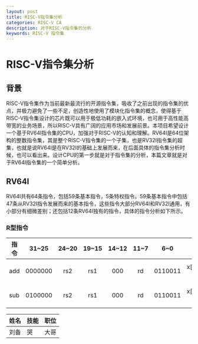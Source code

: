 ```yaml
---
layout: post
title: RISC-V指令集分析
categories: RISC-V CA
description: 对于RISC-V指令集的分析
keywords: RISC-V 指令集
---
```


# RISC-V指令集分析

## 背景
RISC-V指令集作为当前最新最流行的开源指令集，吸收了之前出现的指令集的优点，并极力避免了一些不足，创造性地使用了模块化指令集的概念，使得基于RISC-V指令集设计的芯片既可以用于极低功耗的嵌入式环境，也可用于高性能高带宽的业务场景，所以RISC-V具有广阔的应用市场和发展前景。本项目希望设计一个基于RV64I指令集的CPU，加强对于RISC-V的认知和理解。RV64I是64位架构的整数指令集，其是整个RISC-V指令集的一个子集，也是RV32I指令集的超集，也就是说RV64I是在RV32I的基础上发展而来，在后面具体的指令集分析时候，也可以看出来。设计CPU的第一步就是对于指令集的分析，本篇文章就是对于RV64I指令集的一个简单分析。

## RV64I
RV64I共有64条指令，包括59条基本指令，5条特权指令。59条基本指令中包括47条从RV32I指令发展而来的基本指令，这些指令大部分RV64I和RV32I通用，有小部分有细微差别；还包括12条RV64I独有的指令，具体的指令分析如下所示。

### R型指令
|指令|31~25|24~20|19~15|14~12|11~7|6~0|操作|类别|
|---|:---:|:---:|:---:|:---:|:---:|:---:|:---:|:---:|
|add|0000000|rs2|rs1|000|rd|0110011|x[rd]=x[rs1]+x[rs2]，忽略算术溢出|RV32I & RV64I|
|sub|0100000|rs2|rs1|000|rd|0110011|x[rd]=x[rs1]-x[rs2]，忽略算术溢出|RV32I & RV64I|

|姓名|技能|职位|
|----|----|----|
|刘备|哭|大哥|
